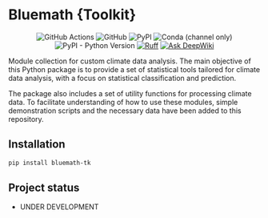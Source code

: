 # Bluemath {**Toolkit**}

<p align="center">
  <img alt="GitHub Actions" src="https://github.com/GeoOcean/BlueMath_tk/actions/workflows/python-tests.yml/badge.svg?branch=main">
  <img alt="GitHub" src="https://img.shields.io/github/license/GeoOcean/BlueMath_tk">
  <img alt="PyPI" src="https://img.shields.io/pypi/v/BlueMath_tk">
  <img alt="Conda (channel only)" src="https://img.shields.io/conda/vn/conda-forge/bluemath-tk.svg">
  <img alt="PyPI - Python Version" src="https://img.shields.io/pypi/pyversions/BlueMath_tk">
  <a href="https://github.com/astral-sh/ruff"><img alt="Ruff" src="https://img.shields.io/endpoint?url=https://raw.githubusercontent.com/astral-sh/ruff/main/assets/badge/v2.json"></a>
  <a href="https://deepwiki.com/GeoOcean/BlueMath_tk"><img src="https://deepwiki.com/badge.svg" alt="Ask DeepWiki"></a>
</p>

Module collection for custom climate data analysis. The main objective of this Python package is to provide a set of statistical tools tailored for climate data analysis, with a focus on statistical classification and prediction.

The package also includes a set of utility functions for processing climate data. To facilitate understanding of how to use these modules, simple demonstration scripts and the necessary data have been added to this repository.

## Installation

```sh
pip install bluemath-tk
```

## Project status

- UNDER DEVELOPMENT
